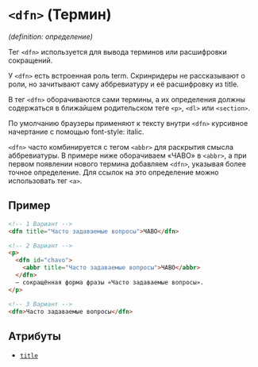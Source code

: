 # `<dfn>` (Термин)

_(definition: определение)_

Тег `<dfn>` используется для вывода терминов или расшифровки сокращений.

У `<dfn>` есть встроенная роль term. Скринридеры не рассказывают о роли, но зачитывают саму аббревиатуру и её расшифровку из title.

В тег `<dfn>` оборачиваются сами термины, а их определения должны содержаться в ближайшем родительском теге `<p>`, `<dl>` или `<section>`.

По умолчанию браузеры применяют к тексту внутри `<dfn>` курсивное начертание с помощью font-style: italic.

`<dfn>` часто комбинируется с тегом `<abbr>` для раскрытия смысла аббревиатуры. В примере ниже оборачиваем «ЧАВО» в `<abbr>`, а при первом появлении нового термина добавляем `<dfn>`, указывая более точное определение. Для ссылок на это определение можно использовать тег `<a>`.

## Пример

```html
<!-- 1 Вариант -->
<dfn title="Часто задаваемые вопросы">ЧАВО</dfn>

<!-- 2 Вариант -->
<p>
  <dfn id="chavo">
    <abbr title="Часто задаваемые вопросы">ЧАВО</abbr>
  </dfn>
  — сокращённая форма фразы «Часто задаваемые вопросы».
</p>

<!-- 3 Вариант -->
<dfn>Часто задаваемые вопросы</dfn>
```

## Атрибуты

- [`title`](<../ATTRIBUTES/title (РАСШИФРОВКА АББРЕВИАТУРЫ, ТЕРМИНА).md>)
